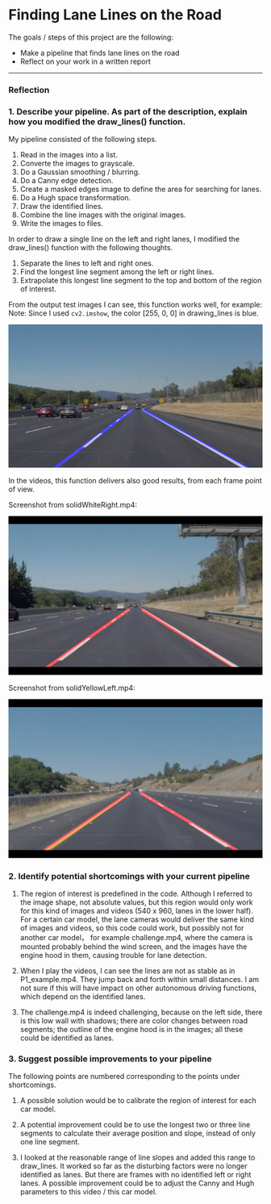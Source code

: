 # **Finding Lane Lines on the Road**


The goals / steps of this project are the following:
* Make a pipeline that finds lane lines on the road
* Reflect on your work in a written report

[image1]: ./test_images_output/solidWhiteCurve.jpg "solidWhiteCurve"
[image2]: ./test_images_output/solidWhiteRight.mp4.png "solidWhiteRight.mp4"
[image3]: ./test_images_output/solidYellowLeft.mp4.png "solidYellowLeft.mp4"

---

### Reflection

### 1. Describe your pipeline. As part of the description, explain how you modified the draw_lines() function.

My pipeline consisted of the following steps.
1. Read in the images into a list.
2. Converte the images to grayscale.
3. Do a Gaussian smoothing / blurring.
4. Do a Canny edge detection.
5. Create a masked edges image to define the area for searching for lanes.
6. Do a Hugh space transformation.
7. Draw the identified lines.
8. Combine the line images with the original images.
9. Write the images to files.

In order to draw a single line on the left and right lanes, I modified the draw_lines() function with the following thoughts.
1. Separate the lines to left and right ones.
2. Find the longest line segment among the left or right lines.
3. Extrapolate this longest line segment to the top and bottom of the region of interest.

From the output test images I can see, this function works well, for example:
Note: Since I used `cv2.imshow`, the color [255, 0, 0] in drawing_lines is blue.

![solidWhiteCurve][image1]

In the videos, this function delivers also good results, from each frame point of view.

Screenshot from solidWhiteRight.mp4:

![solidWhiteRight.mp4][image2]

Screenshot from solidYellowLeft.mp4:

![solidYellowLeft.mp4][image3]

### 2. Identify potential shortcomings with your current pipeline

1. The region of interest is predefined in the code. Although I referred to the image shape, not absolute values, but this region would only work for this kind of images and videos (540 x 960, lanes in the lower half). For a certain car model, the lane cameras would deliver the same kind of images and videos, so this code could work, but possibly not for another car model， for example challenge.mp4, where the camera is mounted probably behind the wind screen, and the images have the engine hood in them, causing trouble for lane detection.

2. When I play the videos, I can see the lines are not as stable as in P1_example.mp4. They jump back and forth within small distances. I am not sure if this will have impact on other autonomous driving functions, which depend on the identified lanes.

3. The challenge.mp4 is indeed challenging, because on the left side, there is this low wall with shadows; there are color changes between road segments; the outline of the engine hood is in the images; all these could be identified as lanes.


### 3. Suggest possible improvements to your pipeline

The following points are numbered corresponding to the points under shortcomings.

1. A possible solution would be to calibrate the region of interest for each car model.

2. A potential improvement could be to use the longest two or three line segments to calculate their average position and slope, instead of only one line segment.

3. I looked at the reasonable range of line slopes and added this range to draw_lines. It worked so far as the disturbing factors were no longer identified as lanes. But there are frames with no identified left or right lanes. A possible improvement could be to adjust the Canny and Hugh parameters to this video / this car model.
